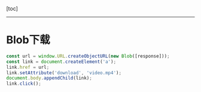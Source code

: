[toc]

---

# Blob下载

```javascript
const url = window.URL.createObjectURL(new Blob([response]));
const link = document.createElement('a');
link.href = url;
link.setAttribute('download', 'video.mp4');
document.body.appendChild(link);
link.click();
```


